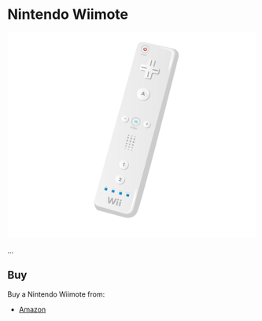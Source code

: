 # Nintendo Wiimote

![Nintendo Wiimote](nintendo-wiimote.png)

...

## Buy

Buy a Nintendo Wiimote from:

- [Amazon](http://www.amazon.co.uk/Nintendo-Wii-Remote-Plus-Controller/dp/B009ACAKL8)
